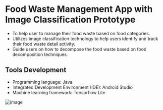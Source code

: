 # Food Waste Management App with Image Classification Prototype

* To help user to manage their food waste based on food categories.
* Utilizes image classification technology to help users identify and track their food waste detail activity.
* Guide users on how to decompose the food waste based on food decomposition techniques.

## Tools Development
* Programming language: Java
* Integrated Development Environment (IDE): Android Studio
* Machine learning framework: Tensorflow Lite

![image](https://github.com/adamzavien/food-waste-management-app/assets/74973987/844c137b-d7bd-40d1-9fcb-da947457796b)

